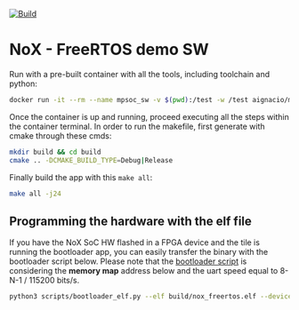 [![Build](https://github.com/aignacio/nox_freertos/actions/workflows/build.yaml/badge.svg)](https://github.com/aignacio/nox_freertos/actions/workflows/build.yaml)

# NoX - FreeRTOS demo SW

Run with a pre-built container with all the tools, including toolchain and python:
```bash
docker run -it --rm --name mpsoc_sw -v $(pwd):/test -w /test aignacio/mpsoc bash
```

Once the container is up and running, proceed executing all the steps within the container terminal. In order to run the makefile, first generate with cmake through these cmds:
```bash
mkdir build && cd build
cmake .. -DCMAKE_BUILD_TYPE=Debug|Release 
```

Finally build the app with this `make all`: 
```bash
make all -j24
```

## Programming the hardware with the elf file

If you have the NoX SoC HW flashed in a FPGA device and the tile is running the bootloader app, you can easily transfer
the binary with the bootloader script below. Please note that the [bootloader script](scripts/bootloader_elf.py) is
considering the **memory map** address below and the uart speed equal to 8-N-1 / 115200 bits/s.
```bash
python3 scripts/bootloader_elf.py --elf build/nox_freertos.elf --device /dev/ttyUSB1
```
